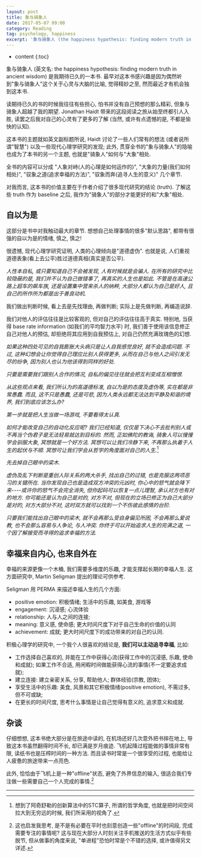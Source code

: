 ```yaml
---
layout: post
title: 象与骑象人
date: 2017-05-07 09:00
category: Reading
tag: psychology, happiness
excerpt: '象与骑象人 (the happiness hypothesis: finding modern truth in ancient wisdom) 是我期待已久的一本书. 最早对这本书感兴趣是因为偶然听到"象与骑象人"这个关于心灵与大脑的比喻, 觉得精妙之至, Jonathan Haidt 带来的这段阅读之旅从始至终都引人入胜, 读罢之后我对自己的心灵有了更多的了解 (当然, 或许有点遗憾的是, 不都是愉快的认知).'
---
```


* content
{:toc}

象与骑象人 (英文名: the happiness hypothesis: finding modern truth in ancient wisdom) 是我期待已久的一本书. 最早对这本书感兴趣是因为偶然听到"象与骑象人"这个关于心灵与大脑的比喻, 觉得精妙之至, 然而最近才有机会独到这本书.

读期待已久的书的时候我往往有些担心, 怕书并没有自己预想的那么精彩, 但象与骑象人超越了我的期望. Jonathan Haidt 带来的这段阅读之旅从始至终都引人入胜, 读罢之后我对自己的心灵有了更多的了解 (当然, 或许有点遗憾的是, 不都是愉快的认知).

这本书的主题就如英文副标题所说, Haidt 讨论了一些人们常有的想法 (或者说所谓"智慧") 以及一些现代心理学研究的发现; 此外, 贯穿全书的"象与骑象人"的隐喻也成为了本书的另一个主题, 也就是"骑象人"如何与"大象"相处.

全书的内容可以分成 "人象对峙(人的心理是如何运作的)", "大象的力量(我们如何相处)", "驭象之道(追求幸福的方法)", "驭象而奔(追寻人生的意义)" 几个章节.

对我而言, 这本书的价值主要在于作者介绍了很多现代研究的结论 (truth). 了解这些 truth 作为 baseline 之后, 我作为"骑象人"的部分才能更好的和"大象"相处.

## 自以为是

这部分是书中对我触动最大的章节. 想想自己处理事情的很多"默认思路", 都带有很强的自以为是的情绪, 慎之, 慎之!

很遗憾, 现代心理学研究证明, 人类的心理倾向是"道德虚伪". 也就是说, 人们重视道德表象(看上去公平)胜过道德真相(真实是否公平).

*人性本自私, 或只要知道自己不会被发现, 人有时候就是会骗人. 在所有的研究中比较隐蔽的是, 我们并不认为自己做错事了, 再真实的人生也是如此. 不管是在高速公路上超车的飙车族, 还是设置集中营来杀人的纳粹, 大部分人都认为自己是好人, 且自己的所作所为都是出于善良动机.*

我们做出判断时候, 看上去是先找理由, 再做判断; 实际上是先做判断, 再编造说辞.

我们对他人的评估往往是比较客观的, 但对自己的评估往往高于真实. 特别地, 当获得 base rate information (如我们的平均智力水平) 时, 我们善于使用该信息修正自己对他人的预估, 却拒绝将其应用到自我预估上, 对自己仍然充满玫瑰色的幻想.

*如果这种四处可见的自我膨胀大头病只是让人自我感觉良好, 就不会造成问题. 不过, 这种幻想会让你觉得自己理应比别人获得更多, 从而在自己与他人之间引发无尽的纷争, 因为别人也认为他该得到同样的好处.*

*只要是需要我们跟别人合作的情况, 自私的偏见往往就会把互利变成互相憎恨.*

*从这些观点来看, 我们所认为的高道德标准, 自以为是的态度及虚伪等, 实在都是非常愚蠢. 而且, 这不只是愚蠢, 还是可悲, 因为人类永远都无法达到平静及和谐的境界, 我们到底应该怎么办?*

*第一步就是把人生当做一场游戏, 不要看得太认真.*

*如何才能改变自己的自动化反应呢? 我们已经知道, 仅仅是下决心不去批判别人或不再当个伪君子是无法轻易就达到目标的. 然而, 正如佛陀的教诲, 骑象人可以慢慢学会驯服大象, 冥想就是一个好方法. 冥想可以让我们冷静下来, 不再那么执着于人生的起伏与不顺. 冥想可让我们学会从哲学的角度面对自己的人生.*[^1]

*先去掉自己眼中的梁木.*

*虚伪及乱下判断是重创人际关系的两大杀手, 找出自己的过错, 也是克服这两项恶习的关键所在. 当你发现自己也是造成双方冲突的元凶时, 你心中的怒气就会降下来----或许你的怒气不会完全消失, 但你起码可以恢复一点儿理智, 承认对方也有对的地方. 你可能还是认为自己是对的, 对方不对, 但现在的立场已修正为自己大部分是对的, 对方大部分不对, 这时双方就可以找到一个不伤彼此感情的台阶.*

*只要我们能找出自己眼中的梁木, 就不会再那么受自身偏见所困, 不会再那么爱说教, 也不会那么容易与人争论, 与人冲突. 你终于可以开始追求人生的完满之道, 一个因了解接受而寻得的追求幸福的方法.*


## 幸福来自内心, 也来自外在

幸福的来源更像一个木桶, 我们需要多维度的乐趣, 才能支撑起长期的幸福人生. 这方面研究中, Martin Seligman 提出的理论可供参考.

Seligman 用 PERMA 来描述幸福人生的几个方面:

- positive emotion: 积极情绪; 生活中的乐趣, 如美食, 游戏等
- engagement: 沉浸感; 心流体验
- relationship: 人与人之间的连接;
- meaning: 意义感, 使命感; 更大时间尺度下对于自己生命的价值的认同
- achievement: 成就; 更大时间尺度下的成功带来的对自己的认同.

积极心理学的研究中, 一个我个人很喜欢的结论是, **我们可以主动追寻幸福**, 比如:

- 工作选择自己喜欢的, 并能在工作中获得心流(获得工作中的沉浸感, 乐趣, 使命和成就); 如果工作不合适, 用闲暇时间做能获得心流的事情(不一定要追求成就);
- 建立连接: 建立亲密关系, 分享, 帮助他人; 群体经验(宗教, 团体);
- 享受生活中的乐趣: 美食, 风景和其它积极情绪(positive emotion), 不需过多, 但不可或缺;
- 在更长的时间尺度, 思考什么事情是让自己觉得有意义的, 追求意义和成就.



## 杂谈

仔细想想, 这本书绝大部分是在旅途中读的, 在机场还好几次意外把书摔在地上, 导致这本书虽然翻得时间不长, 却已满是岁月痕迹. 飞机起降过程能做的事情非常有限, 读纸书也是压榨时间的一种方法. 而且读书时常是一个很享受的过程, 也能给让人疲惫的旅途带来一点亮色.

此外, 恰恰由于飞机上是一种"offline"状态, 避免了外界信息的输入, 很适合我们专注做一些需要自己一个人完成的事情.[^2]

---

[^1]: 想到了阿奇舒勒的创新算法中的STC算子, 所谓的哲学角度, 也就是把时间空间拉大到无穷远的时候, 我们所采用的视角了.
[^2]: 这也启发我思考, 是不是有必要在平时也刻意创造一些"offline"的时间段, 完成需要专注的事情呢? 这与现在大部分人时刻关注手机推送的生活方式似乎有些脱节, 但从做事的角度来说, "单进程"恐怕时常是个不错的选择, 或许值得另文详述.
